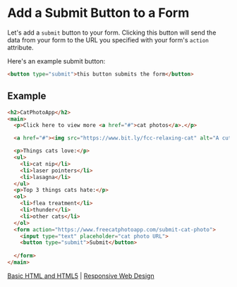 # Add a Submit Button to a Form

Let's add a `submit` button to your form. Clicking this button will send the data from your form to the URL you specified with your form's `action` attribute.

Here's an example submit button:

```html
<button type="submit">this button submits the form</button>
```

## Example

```html
<h2>CatPhotoApp</h2>
<main>
  <p>Click here to view more <a href="#">cat photos</a>.</p>

  <a href="#"><img src="https://www.bit.ly/fcc-relaxing-cat" alt="A cute orange cat lying on its back."></a>

  <p>Things cats love:</p>
  <ul>
    <li>cat nip</li>
    <li>laser pointers</li>
    <li>lasagna</li>
  </ul>
  <p>Top 3 things cats hate:</p>
  <ol>
    <li>flea treatment</li>
    <li>thunder</li>
    <li>other cats</li>
  </ol>
  <form action="https://www.freecatphotoapp.com/submit-cat-photo">
    <input type="text" placeholder="cat photo URL">
    <button type="submit">Submit</button>
    
  </form>
</main>
```

[Basic HTML and HTML5](../basic-html-and-html5.md) | [Responsive Web Design](/responsive-web-design/responsive-web-design.md)